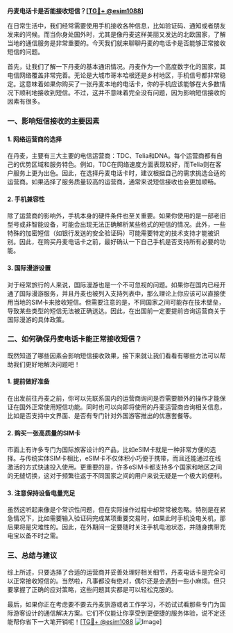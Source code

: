 **丹麦电话卡是否能接收短信？[[TG💪+ @esim1088](https://t.me/s/esim1088)]**

在日常生活中，我们经常需要使用手机接收各种信息，比如验证码、通知或者朋友发来的问候。而当你身处国外时，尤其是像丹麦这样美丽又发达的北欧国家，了解当地的通信服务是非常重要的。今天我们就来聊聊丹麦的电话卡是否能够正常接收短信的问题。

首先，让我们了解一下丹麦的基本通讯情况。丹麦作为一个高度数字化的国家，其电信网络覆盖非常完善。无论是大城市哥本哈根还是乡村地区，手机信号都非常稳定。这意味着如果你购买了一张丹麦本地的电话卡，你的手机应该能够在大多数情况下顺利地接收到短信。不过，这并不意味着完全没有问题，因为影响短信接收的因素有很多。

### **一、影响短信接收的主要因素**

#### **1. 网络运营商的选择**
在丹麦，主要有三大主要的电信运营商：TDC、Telia和DNA。每个运营商都有自己的优势区域和服务特色。例如，TDC在网络速度方面表现较好，而Telia则在客户服务上更为出色。因此，在选择丹麦电话卡时，建议根据自己的需求挑选合适的运营商。如果选择了服务质量较高的运营商，通常来说短信接收也会更加顺畅。

#### **2. 手机兼容性**
除了运营商的影响外，手机本身的硬件条件也至关重要。如果你使用的是一部老旧型号或非智能设备，可能会出现无法正确解析某些格式的短信的情况。此外，一些特殊的加密短信（如银行发送的安全验证码）可能需要特定的技术支持才能被识别。因此，在购买丹麦电话卡之前，最好确认一下自己手机是否支持所有必要的功能。

#### **3. 国际漫游设置**
对于经常旅行的人来说，国际漫游也是一个不可忽视的问题。如果你在国内已经开通了国际漫游服务，并且丹麦也被列入支持列表中，那么理论上你应该可以直接使用当地的SIM卡来接收短信。但需要注意的是，不同国家之间可能存在技术壁垒，导致某些类型的短信无法被正确送达。因此，在出国前一定要提前咨询运营商关于国际漫游的具体政策。

### **二、如何确保丹麦电话卡能正常接收短信？**

既然知道了哪些因素会影响短信接收效果，接下来就让我们看看有哪些方法可以帮助我们更好地解决问题吧！

#### **1. 提前做好准备**
在出发前往丹麦之前，你可以先联系国内的运营商询问是否需要额外的操作才能保证在国外正常使用短信功能。同时也可以向即将使用的丹麦运营商咨询相关信息，比如是否支持中文界面、是否有专门针对外国游客推出的优惠套餐等。

#### **2. 购买一张高质量的SIM卡**
市面上有许多专门为国际旅客设计的产品，比如eSIM卡就是一种非常方便的选择。与传统实体SIM卡相比，eSIM卡不仅体积小巧便于携带，而且还能通过在线激活的方式快速投入使用。更重要的是，许多eSIM卡都支持多个国家和地区之间的无缝切换，这对于频繁往返于不同国家之间的用户来说无疑是一个极大的便利。

#### **3. 注意保持设备电量充足**
虽然这听起来像是个常识性问题，但在实际操作过程中却常常被忽略。特别是在紧急情况下，比如需要输入验证码完成某项重要交易时，如果此时手机没电关机，那后果将是灾难性的。因此，在外期间一定要随时关注手机电池状态，并随身携带充电宝以备不时之需。

### **三、总结与建议**

综上所述，只要选择了合适的运营商并妥善处理好相关细节，丹麦电话卡是完全可以正常接收短信的。当然啦，凡事都没有绝对，偶尔还是会遇到一些小麻烦。但只要掌握了正确的应对策略，这些问题其实都是可以轻松克服的。

最后，如果你正在考虑要不要去丹麦旅游或者工作学习，不妨试试看那些专门为国际游客设计的通信解决方案。它们不仅能让你享受到更便捷的服务体验，说不定还能帮你省下一大笔开销呢！[[TG💪+ @esim1088](https://t.me/s/esim1088) ![Image](https://i.postimg.cc/4NQfJmqS/Snipaste-2025-05-13-00-14-12.png)]